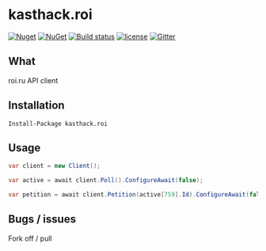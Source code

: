 # kasthack.roi

[![Nuget](https://img.shields.io/nuget/v/kasthack.roi.svg)](https://www.nuget.org/packages/kasthack.roi/)
[![NuGet](https://img.shields.io/nuget/dt/kasthack.roi.svg)](https://www.nuget.org/packages/kasthack.roi/)
[![Build status](https://img.shields.io/appveyor/ci/kasthack/kasthack-roi/master.svg)](https://ci.appveyor.com/project/kasthack/kasthack-roi)
[![license](https://img.shields.io/github/license/kasthack/kasthack.roi.svg)](LICENSE)
[![Gitter](https://img.shields.io/gitter/room/kasthack_roi/Lobby.svg)](https://gitter.im/kasthack-roi/Lobby)

## What

roi.ru API client

## Installation

`Install-Package kasthack.roi`

## Usage

```csharp
var client = new Client();

var active = await client.Poll().ConfigureAwait(false);

var petition = await client.Petition(active[759].Id).ConfigureAwait(false);
```

## Bugs / issues

Fork off / pull
